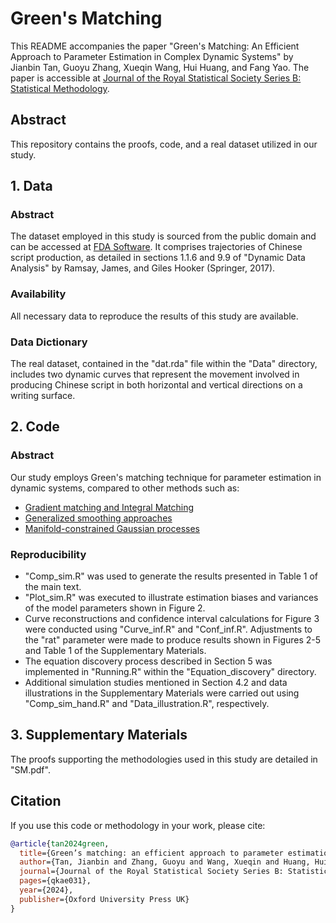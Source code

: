 # Green's Matching

This README accompanies the paper "Green's Matching: An Efficient Approach to Parameter Estimation in Complex Dynamic Systems" by Jianbin Tan, Guoyu Zhang, Xueqin Wang, Hui Huang, and Fang Yao. The paper is accessible at [Journal of the Royal Statistical Society Series B: Statistical Methodology](https://academic.oup.com/jrsssb/advance-article-abstract/doi/10.1093/jrsssb/qkae031/7644665?redirectedFrom=fulltext&login=false).

## Abstract
This repository contains the proofs, code, and a real dataset utilized in our study.

## 1. Data
### Abstract
The dataset employed in this study is sourced from the public domain and can be accessed at [FDA Software](https://www.psych.mcgill.ca/misc/fda/software.html). It comprises trajectories of Chinese script production, as detailed in sections 1.1.6 and 9.9 of "Dynamic Data Analysis" by Ramsay, James, and Giles Hooker (Springer, 2017).

### Availability
All necessary data to reproduce the results of this study are available.

### Data Dictionary
The real dataset, contained in the "dat.rda" file within the "Data" directory, includes two dynamic curves that represent the movement involved in producing Chinese script in both horizontal and vertical directions on a writing surface.

## 2. Code
### Abstract
Our study employs Green's matching technique for parameter estimation in dynamic systems, compared to other methods such as:
- [Gradient matching and Integral Matching](https://link.springer.com/content/pdf/10.1007/978-1-4939-7190-9.pdf)
- [Generalized smoothing approaches](https://academic.oup.com/jrsssb/article/69/5/741/7109525)
- [Manifold-constrained Gaussian processes](https://www.pnas.org/doi/abs/10.1073/pnas.2020397118)

### Reproducibility
- "Comp_sim.R" was used to generate the results presented in Table 1 of the main text.
- "Plot_sim.R" was executed to illustrate estimation biases and variances of the model parameters shown in Figure 2.
- Curve reconstructions and confidence interval calculations for Figure 3 were conducted using "Curve_inf.R" and "Conf_inf.R". Adjustments to the "rat" parameter were made to produce results shown in Figures 2-5 and Table 1 of the Supplementary Materials.
- The equation discovery process described in Section 5 was implemented in "Running.R" within the "Equation_discovery" directory.
- Additional simulation studies mentioned in Section 4.2 and data illustrations in the Supplementary Materials were carried out using "Comp_sim_hand.R" and "Data_illustration.R", respectively.

## 3. Supplementary Materials
The proofs supporting the methodologies used in this study are detailed in "SM.pdf".

## Citation
If you use this code or methodology in your work, please cite:

```bibtex
@article{tan2024green,
  title={Green’s matching: an efficient approach to parameter estimation in complex dynamic systems},
  author={Tan, Jianbin and Zhang, Guoyu and Wang, Xueqin and Huang, Hui and Yao, Fang},
  journal={Journal of the Royal Statistical Society Series B: Statistical Methodology},
  pages={qkae031},
  year={2024},
  publisher={Oxford University Press UK}
}
